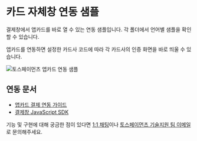 # 카드 자체창 연동 샘플

결제창에서 앱카드를 바로 열 수 있는 연동 샘플입니다. 각 폴더에서 언어별 샘플을 확인할 수 있습니다.

앱카드를 연동하면 설정한 카드사 코드에 따라 각 카드사의 인증 화면을 바로 띄울 수 있습니다.

![토스페이먼츠 앱카드 연동 샘플](https://i.ibb.co/zrCwWK9/payment-direct-window.png)

## 연동 문서

- [앱카드 결제 연동 가이드](https://docs.tosspayments.com/guides/payment/integration-direct)
- [결제창 JavaScript SDK](https://docs.tosspayments.com/sdk/payment-js)

기능 및 구현에 대해 궁금한 점이 있다면 [1:1 채팅](https://discord.com/invite/VdkfJnknD9)이나 [토스페이먼츠 기술지원 팀 이메일](techsupport@tosspayments.com)로 문의해주세요.
